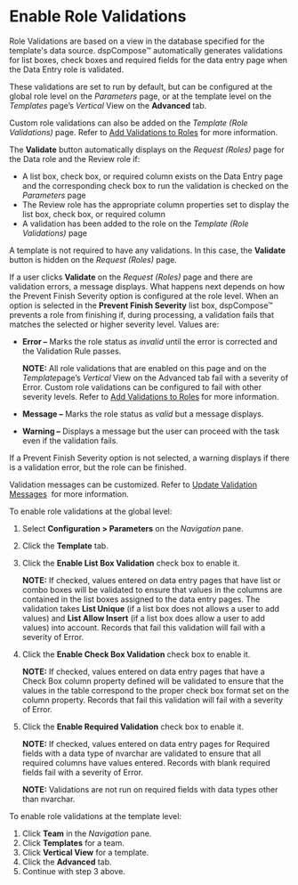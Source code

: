 # Enable Role Validations

Role Validations are based on a view in the database specified for the
template's data source. dspCompose™ automatically generates validations
for list boxes, check boxes and required fields for the data entry page
when the Data Entry role is validated.

These validations are set to run by default, but can be configured at
the global role level on the *Parameters* page, or at the template level
on the *Templates* page’s *Vertical* View on the **Advanced** tab.

Custom role validations can also be added on the *Template (Role
Validations)* page. Refer to [Add Validations to
Roles](../Use_Cases/Add_Validations_to_Roles.htm) for more information.

The **Validate** button automatically displays on the *Request (Roles)*
page for the Data role and the Review role if:

  - A list box, check box, or required column exists on the Data Entry
    page and the corresponding check box to run the validation is
    checked on the *Parameters* page
  - The Review role has the appropriate column properties set to display
    the list box, check box, or required column
  - A validation has been added to the role on the *Template (Role
    Validations)* page

A template is not required to have any validations. In this case, the
**Validate** button is hidden on the *Request (Roles)* page.

If a user clicks **Validate** on the *Request (Roles)* page and there
are validation errors, a message displays. What happens next depends on
how the Prevent Finish Severity option is configured at the role level.
When an option is selected in the **Prevent Finish Severity** list box,
dspCompose™ prevents a role from finishing if, during processing, a
validation fails that matches the selected or higher severity level.
Values are:

  - **Error –** Marks the role status as *invalid* until the error is
    corrected and the Validation Rule passes.
    
    **NOTE:** All role validations that are enabled on this page and on
    the *Template*page’s *Vertical* View on the Advanced tab fail with a
    severity of Error. Custom role validations can be configured to fail
    with other severity levels. Refer to [Add Validations to
    Roles](../Use_Cases/Add_Validations_to_Roles.htm) for more
    information.

  - **Message –** Marks the role status as *valid* but a message
    displays.

  - **Warning –** Displays a message but the user can proceed with the
    task even if the validation fails.

If a Prevent Finish Severity option is not selected, a warning displays
if there is a validation error, but the role can be finished.

Validation messages can be customized. Refer to [Update Validation
Messages](Update_Validation_Messages.htm)  for more information.

To enable role validations at the global level:

1.  Select **Configuration \> Parameters** on the *Navigation* pane.

2.  Click the **Template** tab.

3.  Click the **Enable List Box Validation** check box to enable it.
    
    **NOTE:** If checked, values entered on data entry pages that have
    list or combo boxes will be validated to ensure that values in the
    columns are contained in the list boxes assigned to the data entry
    pages. The validation takes **List Unique** (if a list box does not
    allows a user to add values) and **List Allow Insert** (if a list
    box does allow a user to add values) into account. Records that fail
    this validation will fail with a severity of Error.

4.  Click the **Enable Check Box Validation** check box to enable it.
    
    **NOTE:** If checked, values entered on data entry pages that have a
    Check Box column property defined will be validated to ensure that
    the values in the table correspond to the proper check box format
    set on the column property. Records that fail this validation will
    fail with a severity of Error.

5.  Click the **Enable Required Validation** check box to enable it.
    
    **NOTE:** If checked, values entered on data entry pages for
    Required fields with a data type of nvarchar are validated to ensure
    that all required columns have values entered. Records with blank
    required fields fail with a severity of Error.
    
    **NOTE:** Validations are not run on required fields with data types
    other than nvarchar.

To enable role validations at the template level:

1.  Click **Team** in the *Navigation* pane.
2.  Click **Templates** for a team.
3.  Click **Vertical View** for a template.
4.  Click the **Advanced** tab.
5.  Continue with step 3 above.
